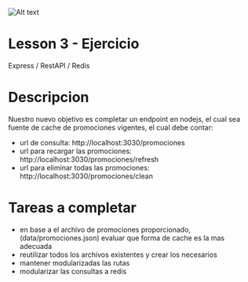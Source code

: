 ![Alt text](https://cdn-images-1.medium.com/max/1200/1*9bVaonlM0iP8mSu45GzIeg.png "Title")
# Lesson 3 - Ejercicio
Express / RestAPI / Redis

# Descripcion
Nuestro nuevo objetivo es completar un endpoint en nodejs, el cual sea fuente de cache de promociones
vigentes, 
el cual debe contar:
  - url de consulta: http://localhost:3030/promociones
  - url para recargar las promociones: http://localhost:3030/promociones/refresh
  - url para eliminar todas las promociones: http://localhost:3030/promociones/clean


# Tareas a completar
  - en base a el archivo de promociones proporcionado, (data/promociones.json) evaluar que forma de cache es la mas adecuada
  - reutilizar todos los archivos existentes y crear los necesarios
  - mantener modularizadas las rutas
  - modularizar las consultas a redis